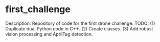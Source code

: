 # first_challenge
Description: Repository of code for the first drone challenge.
TODO:
(1) Duplicate dual Python code in C++.
(2) Create classes.
(3) Add robust vision processing and AprilTag detection.
